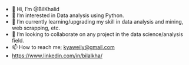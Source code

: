 - 👋 Hi, I’m @BilKhalid
- 👀 I’m interested in Data analysis using Python.
- 🌱 I’m currently learning/upgrading my skill in data analysis and mining, web scrapping, etc.
- 💞️ I’m looking to collaborate on any project in the data science/analysis field.
- 📫 How to reach me; kyaweily@gmail.com
- https://www.linkedin.com/in/bilalkha/

<!---
BilKhalid/BilKhalid is a ✨ special ✨ repository because its `README.md` (this file) appears on your GitHub profile.
You can click the Preview link to take a look at your changes.
--->
